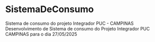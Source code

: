 # SistemaDeConsumo
Sistema de consumo do projeto Integrador PUC - CAMPINAS
Desenvolvimento de Sistema de consumo do Projeto Integrador PUC CAMPINAS para o dia 27/05/2025

